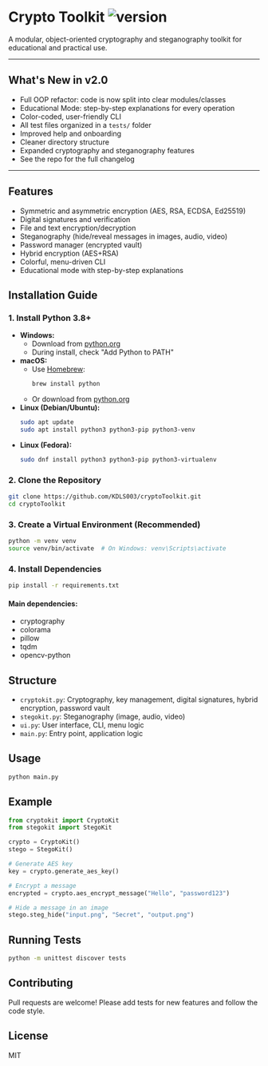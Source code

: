 # Crypto Toolkit ![version](https://img.shields.io/badge/version-2.0-blue)

A modular, object-oriented cryptography and steganography toolkit for educational and practical use.

---

## What's New in v2.0
- Full OOP refactor: code is now split into clear modules/classes
- Educational Mode: step-by-step explanations for every operation
- Color-coded, user-friendly CLI
- All test files organized in a `tests/` folder
- Improved help and onboarding
- Cleaner directory structure
- Expanded cryptography and steganography features
- See the repo for the full changelog

---

## Features
- Symmetric and asymmetric encryption (AES, RSA, ECDSA, Ed25519)
- Digital signatures and verification
- File and text encryption/decryption
- Steganography (hide/reveal messages in images, audio, video)
- Password manager (encrypted vault)
- Hybrid encryption (AES+RSA)
- Colorful, menu-driven CLI
- Educational mode with step-by-step explanations

## Installation Guide

### 1. Install Python 3.8+
- **Windows:**
  - Download from [python.org](https://www.python.org/downloads/windows/)
  - During install, check "Add Python to PATH"
- **macOS:**
  - Use [Homebrew](https://brew.sh/):
    ```sh
    brew install python
    ```
  - Or download from [python.org](https://www.python.org/downloads/macos/)
- **Linux (Debian/Ubuntu):**
    ```sh
    sudo apt update
    sudo apt install python3 python3-pip python3-venv
    ```
- **Linux (Fedora):**
    ```sh
    sudo dnf install python3 python3-pip python3-virtualenv
    ```

### 2. Clone the Repository
```sh
git clone https://github.com/KDLS003/cryptoToolkit.git
cd cryptoToolkit
```

### 3. Create a Virtual Environment (Recommended)
```sh
python -m venv venv
source venv/bin/activate  # On Windows: venv\Scripts\activate
```

### 4. Install Dependencies
```sh
pip install -r requirements.txt
```

#### Main dependencies:
- cryptography
- colorama
- pillow
- tqdm
- opencv-python

## Structure

- `cryptokit.py`: Cryptography, key management, digital signatures, hybrid encryption, password vault
- `stegokit.py`: Steganography (image, audio, video)
- `ui.py`: User interface, CLI, menu logic
- `main.py`: Entry point, application logic

## Usage

```sh
python main.py
```

## Example

```python
from cryptokit import CryptoKit
from stegokit import StegoKit

crypto = CryptoKit()
stego = StegoKit()

# Generate AES key
key = crypto.generate_aes_key()

# Encrypt a message
encrypted = crypto.aes_encrypt_message("Hello", "password123")

# Hide a message in an image
stego.steg_hide("input.png", "Secret", "output.png")
```

## Running Tests

```sh
python -m unittest discover tests
```

## Contributing

Pull requests are welcome! Please add tests for new features and follow the code style.

## License

MIT 